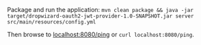 Package and run the application:
`mvn clean package && java -jar target/dropwizard-oauth2-jwt-provider-1.0-SNAPSHOT.jar server src/main/resources/config.yml`

Then browse to [localhost:8080/ping](http://localhost:8080/ping) or `curl localhost:8080/ping`.
